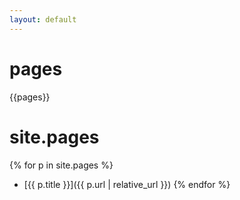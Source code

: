 ```yaml
---
layout: default
---
```

# pages
{{pages}}
# site.pages
{% for p in site.pages %}
- [{{ p.title }}]({{ p.url | relative_url }})
{% endfor %}
